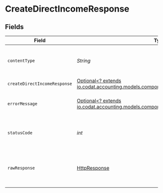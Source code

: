 # CreateDirectIncomeResponse


## Fields

| Field                                                                                                                                         | Type                                                                                                                                          | Required                                                                                                                                      | Description                                                                                                                                   |
| --------------------------------------------------------------------------------------------------------------------------------------------- | --------------------------------------------------------------------------------------------------------------------------------------------- | --------------------------------------------------------------------------------------------------------------------------------------------- | --------------------------------------------------------------------------------------------------------------------------------------------- |
| `contentType`                                                                                                                                 | *String*                                                                                                                                      | :heavy_check_mark:                                                                                                                            | HTTP response content type for this operation                                                                                                 |
| `createDirectIncomeResponse`                                                                                                                  | [Optional<? extends io.codat.accounting.models.components.CreateDirectIncomeResponse>](../../models/components/CreateDirectIncomeResponse.md) | :heavy_minus_sign:                                                                                                                            | Success                                                                                                                                       |
| `errorMessage`                                                                                                                                | [Optional<? extends io.codat.accounting.models.components.ErrorMessage>](../../models/components/ErrorMessage.md)                             | :heavy_minus_sign:                                                                                                                            | The request made is not valid.                                                                                                                |
| `statusCode`                                                                                                                                  | *int*                                                                                                                                         | :heavy_check_mark:                                                                                                                            | HTTP response status code for this operation                                                                                                  |
| `rawResponse`                                                                                                                                 | [HttpResponse<InputStream>](https://docs.oracle.com/en/java/javase/11/docs/api/java.net.http/java/net/http/HttpResponse.html)                 | :heavy_check_mark:                                                                                                                            | Raw HTTP response; suitable for custom response parsing                                                                                       |